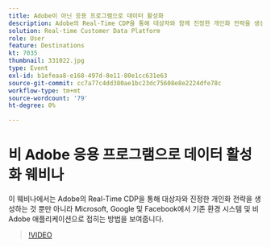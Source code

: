 ```yaml
---
title: Adobe이 아닌 응용 프로그램으로 데이터 활성화
description: Adobe의 Real-Time CDP을 통해 대상자와 함께 진정한 개인화 전략을 생성할 뿐만 아니라 Microsoft, Google 및 Facebook에서 기존 환경 시스템 및 비Adobe 애플리케이션으로 접히는 방법도 알아봅니다.
solution: Real-time Customer Data Platform
role: User
feature: Destinations
kt: 7035
thumbnail: 331022.jpg
type: Event
exl-id: b1efeaa8-e168-497d-8e11-80e1cc631e63
source-git-commit: cc7a77c4dd380ae1bc23dc75608e8e2224dfe78c
workflow-type: tm+mt
source-wordcount: '79'
ht-degree: 0%

---
```


# 비 Adobe 응용 프로그램으로 데이터 활성화 웨비나

이 웨비나에서는 Adobe의 Real-Time CDP을 통해 대상자와 진정한 개인화 전략을 생성하는 것 뿐만 아니라 Microsoft, Google 및 Facebook에서 기존 환경 시스템 및 비Adobe 애플리케이션으로 접히는 방법을 보여줍니다.

>[!VIDEO](https://video.tv.adobe.com/v/331022/?quality=12&learn=on)


